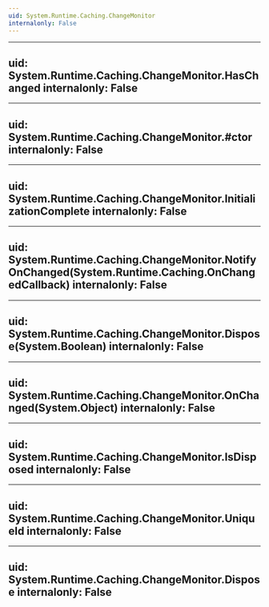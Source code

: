 ```yaml
---
uid: System.Runtime.Caching.ChangeMonitor
internalonly: False
---
```


---
uid: System.Runtime.Caching.ChangeMonitor.HasChanged
internalonly: False
---

---
uid: System.Runtime.Caching.ChangeMonitor.#ctor
internalonly: False
---

---
uid: System.Runtime.Caching.ChangeMonitor.InitializationComplete
internalonly: False
---

---
uid: System.Runtime.Caching.ChangeMonitor.NotifyOnChanged(System.Runtime.Caching.OnChangedCallback)
internalonly: False
---

---
uid: System.Runtime.Caching.ChangeMonitor.Dispose(System.Boolean)
internalonly: False
---

---
uid: System.Runtime.Caching.ChangeMonitor.OnChanged(System.Object)
internalonly: False
---

---
uid: System.Runtime.Caching.ChangeMonitor.IsDisposed
internalonly: False
---

---
uid: System.Runtime.Caching.ChangeMonitor.UniqueId
internalonly: False
---

---
uid: System.Runtime.Caching.ChangeMonitor.Dispose
internalonly: False
---
